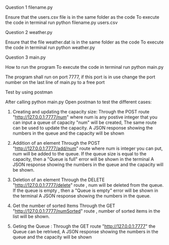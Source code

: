 Question 1 filename.py

Ensure that the users.csv file is in the same folder as the code
To execute the code in terminal run python filename.py users.csv

Question 2 weather.py

Ensure that the file weather.dat is in the same folder as the code
To execute the code in terminal run python weather.py

Question 3 main.py

How to run the program
To execute the code in terminal run python main.py

The program shall run on port 7777, if this port is in use change the port number on the last line of main.py to a free port

Test by using postman

After calling python main.py
Open postman to test the different cases:

1. Creating and updating the capacity size:
Through the POST route "http://127.0.0.1:7777/num" where num is any postive integer that you can input a queue of capacity "num" will be created,
The same route can be used to update the capacity.
A JSON response showing the numbers in the queue and the capacity will be shown

2. Addition of an element
Through the POST "http://127.0.0.1:7777/add/num" route where num is integer you can put, num will be added to the queue.
If the queue size is equal to the capacity, then a "Queue is full" error will be shown in the terminal 
A JSON response showing the numbers in the queue and the capacity will be shown.


3. Deletion of an element
Through the DELETE "http://127.0.0.1:7777/delete" route , num will be deleted from the queue.
If the queue is empty , then a "Queue is empty" error will be shown in the terminal 
A JSON response showing the numbers in the queue.

4. Get the number of sorted Items
Through the GET "http://127.0.0.1:7777/numSorted" route , number of sorted items in the list will be shown.

5. Geting the Queue :
Through the GET route "http://127.0.0.1:7777" the Queue can be retrived,
A JSON response showing the numbers in the queue and the capacity will be shown
